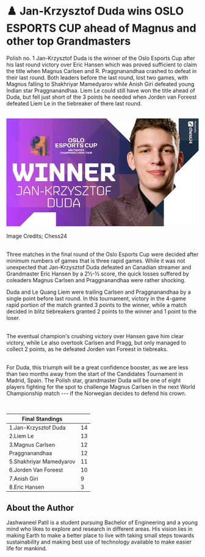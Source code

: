 # ♟️ Jan-Krzysztof Duda wins OSLO ESPORTS CUP ahead of Magnus and other top Grandmasters

Polish no. 1 Jan-Krzysztof Duda is the winner of the Oslo Esports Cup
after his last round victory over Eric Hansen which was proved
sufficient to claim the title when Magnus Carlsen and R. Praggnanandhaa
crashed to defeat in their last round. Both leaders before the last
round, lost two games, with Magnus falling to Shakhriyar Mamedyarov
while Anish Giri defeated young Indian star Praggnanandhaa. Liem Le
could still have won the title ahead of Duda, but fell just short of the
3 points he needed when Jorden van Foreest defeated Liem Le in the
tiebreaker of there last round.

<br>![Image Credits; Chess24](_static/images/jan-krzysztof-duda-wins-oslo-esports-cup-ahead-of-magnus-and-other-top-grandmasters/image1.jpg)

Image Credits; Chess24

<br>Three matches in the final round of the Oslo Esports Cup were decided
after minimum numbers of games that is three rapid games. While it was
not unexpected that Jan-Krzysztof Duda defeated an Canadian streamer and
Grandmaster Eric Hansen by a 2½-½ score, the quick losses suffered by
coleaders Magnus Carlsen and Praggnanandhaa were rather shocking.

Duda and Le Quang Liem were trailing Carlsen and Praggnanandhaa by a
single point before last round. In this tournament, victory in the
4-game rapid portion of the match granted 3 points to the winner, while
a match decided in blitz tiebreakers granted 2 points to the winner and
1 point to the loser.

<br>The eventual champion's crushing victory over Hansen gave him clear
victory, while Le also overtook Carlsen and Pragg, but only managed to
collect 2 points, as he defeated Jorden van Foreest in tiebreaks.

<br>For Duda, this triumph will be a great confidence booster, as we are
less than two months away from the start of the Candidates Tournament in
Madrid, Spain. The Polish star, grandmaster Duda will be one of eight
players fighting for the spot to challenge Magnus Carlsen in the next
World Championship match --- if the Norwegian decides to defend his
crown.

<br>

|    Final Standings      |    |
|-------------------------|----|
| 1.Jan-Krzysztof Duda    | 14 |
| 2.Liem Le               | 13 |
| 3.Magnus Carlsen        | 12 |
| Praggnanandhaa          | 12 |
| 5.Shakhriyar Mamedyarov | 11 |
| 6.Jorden Van Foreest    | 10 |
| 7.Anish Giri            | 9  |
| 8.Eric Hansen           | 3  |



## About the Author

Jashwaneel Patil is a student pursuing Bachelor of Engineering and a young
mind who likes to explore and research in different areas. His vision
lies in making Earth to make a better place to live with taking small
steps towards sustainability and making best use of technology available
to make easier life for mankind.
